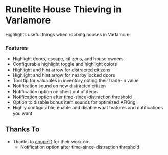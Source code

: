 # Runelite House Thieving in Varlamore
Highlights useful things when robbing houses in Varlamore

### Features 
- Highlight doors, escape, citizens, and house owners
- Configurable highlight toggle and highlight colors
- Highlight and hint arrow for distracted citizens
- Highlight and hint arrow for nearby locked doors
- Tool tip for valuables in inventory noting their trade-in value
- Notification sound on new distracted citizen
- Notification option on chest out of items 
- Notification option after time-since-distraction threshold
- Option to disable bonus item sounds for optimized AFKing
- Highly configurable, enable and disable what features and notifications you want

## Thanks To
- Thanks to [coupe-1](https://github.com/coupe-1) for their work on:
  - Notification option after time-since-distraction threshold